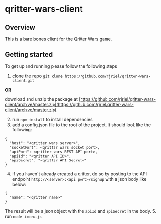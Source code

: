 # qritter-wars-client

## Overview

This is a bare bones client for the Qritter Wars game.

## Getting started
To get up and running please follow the following steps

1. clone the repo `git clone https://github.com/rjriel/qritter-wars-client.git`

  **OR**

  download and unzip the package at [https://github.com/rjriel/qritter-wars-client/archive/master.zip](https://github.com/rjriel/qritter-wars-client/archive/master.zip)
  
2. run `npm install` to install dependencies
3. add a config.json file to the root of the project. It should look like the following:

  ```
  {
    "host": "<qritter wars server>",
    "socketPort": <qritter wars socket port>,
    "apiPort": <qritter wars REST API port>,
    "apiId": "<qritter API ID>",
    "apiSecret": "<qritter API Secret>"
  }
  ```
  
4. If you haven't already created a qritter, do so by posting to the API endpoint `http://<server>:<api port>/signup` with a json body like below:

  ```
  {
	"name": "<qritter name>"
  }
  ```
  
  The result will be a json object with the `apiId` and `apiSecret` in the body.
5. run `node index.js`
